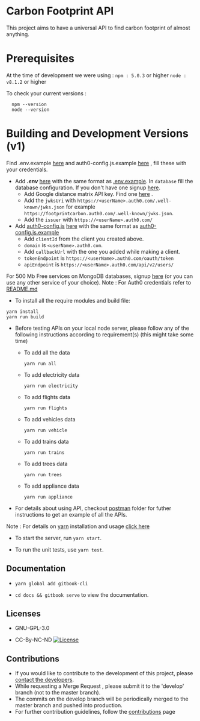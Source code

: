 # Carbon Footprint API

This project aims to have a universal API to find carbon footprint of almost anything.

# Prerequisites

At the time of development we were using :
`npm : 5.0.3` or higher
`node : v8.1.2` or higher

To check your current versions :

```
  npm --version
  node --version
```

# Building and Development Versions (v1)

Find .env.example [here](https://gitlab.com/aossie/CarbonFootprint-API/blob/master/.env.example) and auth0-config.js.example [here](https://gitlab.com/aossie/CarbonFootprint-API/tree/master/client/src/Auth/auth0-config.js.example) , fill these with your credentials.

* Add ___.env___ [here](https://gitlab.com/aossie/CarbonFootprint-API) with the same format as [.env.example](https://gitlab.com/aossie/CarbonFootprint-API/blob/master/.env.example). In `database` fill the database configuration. If you don't have one signup [here](https://mlab.com/signup/).
     * Add Google distance matrix API key. Find one [here](https://developers.google.com/maps/documentation/distance-matrix/get-api-key) .
     * Add the `jwksUri` with `https://<userName>.auth0.com/.well-known/jwks.json` for example `https://footprintcarbon.auth0.com/.well-known/jwks.json`.
     * Add the `issuer` with `https://<userName>.auth0.com/`
* Add [auth0-config.js]() [here](https://gitlab.com/aossie/CarbonFootprint-API/tree/master/client/src/Auth) with the same format as [auth0-config.js.example](https://gitlab.com/aossie/CarbonFootprint-API/tree/master/client/src/Auth/auth0-config.js.example)
     * Add `clientId` from the client you created above.
     * `domain` is `<userName>.auth0.com`.
     * Add `callbackUrl` with the one you added while making a client.
     * `tokenEndpoint` is `https://<userName>.auth0.com/oauth/token`
     * `apiEndpoint` is `https://<userName>.auth0.com/api/v2/users/`

 For 500 Mb Free services on MongoDB databases, signup [here](https://www.mlab.com/signup) (or you can use any other service of your choice).
 Note : For Auth0 credentials refer to [README.md](https://gitlab.com/aossie/CarbonFootprint-API/blob/master/client/src/Auth/README.md)

* To install all the require modules and build file:

```
yarn install
yarn run build
```

* Before testing APIs on your local node server, please follow any of the following instructions according to requirement(s) (this might take some time)

    * To add all the data
       ```
       yarn run all
       ```
    * To add electricity data
      ```
      yarn run electricity
      ```
    * To add flights data
      ```
      yarn run flights
      ```
    * To add vehicles data
      ```
      yarn run vehicle
      ```
    * To add trains data
      ```
      yarn run trains
      ```
    * To add trees data
      ```
      yarn run trees
      ```
    * To add appliance data
      ```
      yarn run appliance
      ```
* For details about using API, checkout [postman](./Postman-guidelines) folder for futher instructions to get an example of all the APIs.

Note : For details on [yarn](https://yarnpkg.com) installation and usage [click here](https://yarnpkg.com/en/docs/usage)

* To start the server, run `yarn start`.

* To run the unit tests, use `yarn test`.

Documentation
-------------
* `yarn global add gitbook-cli`

* `cd docs && gitbook serve`  to view the documentation.

Licenses
---------
* GNU-GPL-3.0

* CC-By-NC-ND [![License](https://i.creativecommons.org/l/by-nc-nd/4.0/88x31.png)](http://creativecommons.org/licenses/by-nc-nd/4.0/)


Contributions
-------------

- If you would like to contribute to the development of this project, please [contact the developers](mailto:bruno.wp@gmail.com).
- While requesting a Merge Request , please submit it to the 'develop' branch (not to the master branch).
- The commits on the develop branch will be periodically merged to the master branch and pushed into production. 
- For further contribution guidelines, follow the [contributions](./CONTRIBUTING.md) page


